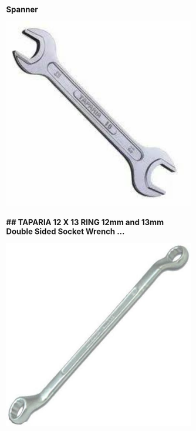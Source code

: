 

## Spanner


<!--[profile](./w.jpeg)-->
<img src="r2.jpeg" width="600"/>

## ## TAPARIA 12 X 13 RING 12mm and 13mm Double Sided Socket Wrench ...

<!--[profile](./w.jpg)-->
<img src="r1.jpeg" width="600"/>
